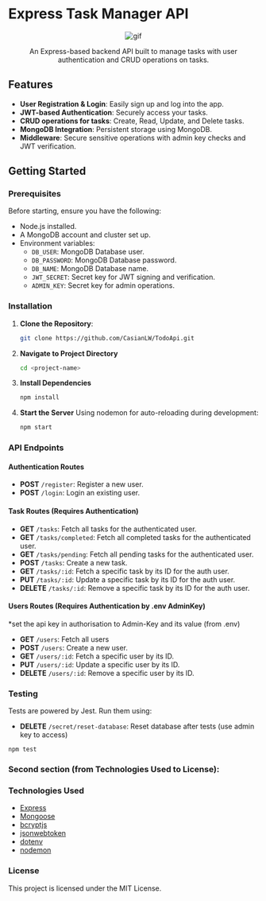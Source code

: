 # Express Task Manager API

<div align="center">
    <img src="https://media.giphy.com/media/znlSLQEFWmxI3XO9zP/giphy.gif" alt="gif" />
    <p>An Express-based backend API built to manage tasks with user authentication and CRUD operations on tasks.</p>
</div>

## Features

- **User Registration & Login**: Easily sign up and log into the app.
- **JWT-based Authentication**: Securely access your tasks.
- **CRUD operations for tasks**: Create, Read, Update, and Delete tasks.
- **MongoDB Integration**: Persistent storage using MongoDB.
- **Middleware**: Secure sensitive operations with admin key checks and JWT verification.

## Getting Started

### Prerequisites

Before starting, ensure you have the following:

- Node.js installed.
- A MongoDB account and cluster set up.
- Environment variables:
  - `DB_USER`: MongoDB Database user.
  - `DB_PASSWORD`: MongoDB Database password.
  - `DB_NAME`: MongoDB Database name.
  - `JWT_SECRET`: Secret key for JWT signing and verification.
  - `ADMIN_KEY`: Secret key for admin operations.

### Installation

1. **Clone the Repository**:

   ```bash
   git clone https://github.com/CasianLW/TodoApi.git
   ```

1. **Navigate to Project Directory**
   ```bash
   cd <project-name>
   ```
1. **Install Dependencies**

   ```bash
   npm install
   ```

1. **Start the Server**
   Using nodemon for auto-reloading during development:
   ```bash
   npm start
   ```

### API Endpoints

#### Authentication Routes

- **POST** `/register`: Register a new user.
- **POST** `/login`: Login an existing user.

#### Task Routes (Requires Authentication)

- **GET** `/tasks`: Fetch all tasks for the authenticated user.
- **GET** `/tasks/completed`: Fetch all completed tasks for the authenticated user.
- **GET** `/tasks/pending`: Fetch all pending tasks for the authenticated user.
- **POST** `/tasks`: Create a new task.
- **GET** `/tasks/:id`: Fetch a specific task by its ID for the auth user.
- **PUT** `/tasks/:id`: Update a specific task by its ID for the auth user.
- **DELETE** `/tasks/:id`: Remove a specific task by its ID for the auth user.

#### Users Routes (Requires Authentication by .env AdminKey)

\*set the api key in authorisation to Admin-Key and its value (from .env)

- **GET** `/users`: Fetch all users
- **POST** `/users`: Create a new user.
- **GET** `/users/:id`: Fetch a specific user by its ID.
- **PUT** `/users/:id`: Update a specific user by its ID.
- **DELETE** `/users/:id`: Remove a specific user by its ID.

### Testing

Tests are powered by Jest. Run them using:

- **DELETE** `/secret/reset-database`: Reset database after tests (use admin key to access)

```
npm test
```

### Second section (from Technologies Used to License):

### Technologies Used

- [Express](https://expressjs.com/)
- [Mongoose](https://mongoosejs.com/)
- [bcryptjs](https://www.npmjs.com/package/bcryptjs)
- [jsonwebtoken](https://www.npmjs.com/package/jsonwebtoken)
- [dotenv](https://www.npmjs.com/package/dotenv)
- [nodemon](https://www.npmjs.com/package/nodemon)

### License

This project is licensed under the MIT License.
